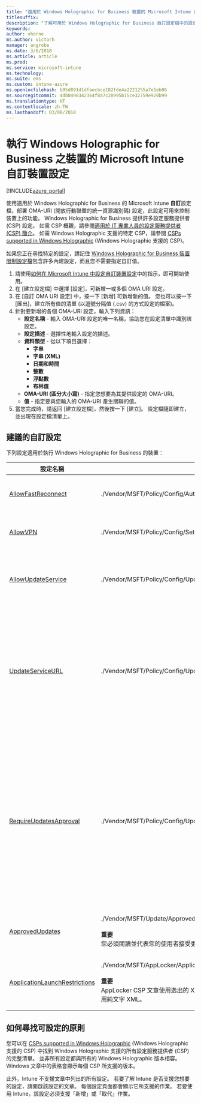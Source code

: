 ```yaml
---
title: "適用於 Windows Holographic for Business 裝置的 Microsoft Intune 自訂設定"
titlesuffix: 
description: "了解可用於 Windows Holographic for Business 自訂設定檔中的設定。"
keywords: 
author: vhorne
ms.author: victorh
manager: angrobe
ms.date: 3/6/2018
ms.article: article
ms.prod: 
ms.service: microsoft-intune
ms.technology: 
ms.suite: ems
ms.custom: intune-azure
ms.openlocfilehash: b95d891d1dfaecbce182fde4a2221255a7e1eb06
ms.sourcegitcommit: 4db0498342364f8a7c28995b15ce32759e920b99
ms.translationtype: HT
ms.contentlocale: zh-TW
ms.lasthandoff: 03/08/2018
---
```

# <a name="microsoft-intune-custom-device-settings-for-devices-running-windows-holographic-for-business"></a>執行 Windows Holographic for Business 之裝置的 Microsoft Intune 自訂裝置設定

[!INCLUDE[azure_portal](./includes/azure_portal.md)]

 使用適用於 Windows Holographic for Business 的 Microsoft Intune **自訂**設定檔，部署 OMA-URI (開放行動聯盟的統一資源識別碼) 設定，此設定可用來控制裝置上的功能。 Windows Holographic for Business 提供許多設定服務提供者 (CSP) 設定。 如需 CSP 概觀，請參閱[適用於 IT 專業人員的設定服務提供者 (CSP) 簡介](https://technet.microsoft.com/itpro/windows/manage/how-it-pros-can-use-configuration-service-providers)。 如需 Windows Holographic 支援的特定 CSP，請參閱 [CSPs supported in Windows Holographic](https://docs.microsoft.com/windows/client-management/mdm/configuration-service-provider-reference#hololens) (Windows Holographic 支援的 CSP)。

如果您正在尋找特定的設定，請記住 [Windows Holographic for Business 裝置限制設定檔](device-restrictions-windows-holographic.md)包含許多內建設定，而且您不需要指定自訂值。

1. 請使用[如何在 Microsoft Intune 中設定自訂裝置設定](custom-settings-configure.md)中的指示，即可開始使用。
2. 在 [建立設定檔] 中選擇 [設定]，可新增一或多個 OMA URI 設定。
3. 在 [自訂 OMA URI 設定] 中，按一下 [新增] 可新增新的值。 您也可以按一下 [匯出]，建立所有值的清單 (以逗號分隔值 (.csv) 的方式設定的檔案)。
4. 針對要新增的各個 OMA-URI 設定，輸入下列資訊：
    - **設定名稱** - 輸入 OMA-URI 設定的唯一名稱，協助您在設定清單中識別該設定。
    - **設定描述** - 選擇性地輸入設定的描述。
    - **資料類型** - 從以下項目選擇︰
        - **字串**
        - **字串 (XML)**
        - **日期和時間**
        - **整數**
        - **浮點數**
        - **布林值**
    - **OMA-URI (區分大小寫)** - 指定您想要為其提供設定的 OMA-URI。
    - **值** - 指定要與您輸入的 OMA-URI 產生關聯的值。
1. 當您完成時，請返回 [建立設定檔]，然後按一下 [建立]。
設定檔隨即建立，並出現在設定檔清單上。

## <a name="recommended-custom-settings"></a>建議的自訂設定

下列設定適用於執行 Windows Holographic for Business 的裝置：


|設定名稱|OMA-URI|資料類型  |
|---------|---------|---------|
|[AllowFastReconnect](https://docs.microsoft.com/windows/client-management/mdm/policy-csp-authentication#authentication-allowfastreconnect)|./Vendor/MSFT/Policy/Config/Authentication/AllowFastReconnect|整數<br>0 - 不允許<br>1 - 允許 (預設值)|
|[AllowVPN](https://docs.microsoft.com/windows/client-management/mdm/policy-csp-settings#settings-allowvpn)|./Vendor/MSFT/Policy/Config/Settings/AllowVPN|整數<br>0 - 不允許<br>1 - 允許 (預設值)|
|[AllowUpdateService](https://docs.microsoft.com/windows/client-management/mdm/policy-csp-update#update-allowupdateservice)|./Vendor/MSFT/Policy/Config/Update/AllowUpdateService|整數<br>0 – 不允許更新服務 <br>1 – 允許更新服務允許 (預設值)。|
|[UpdateServiceURL](https://docs.microsoft.com/windows/client-management/mdm/policy-csp-update#update-updateserviceurl)|./Vendor/MSFT/Policy/Config/Update/UpdateServiceUrl|字串<br>URL - 裝置會在指定的 URL 檢查來自 WSUS 伺服器的更新。<br>未設定 - 裝置會檢查來自 Microsoft Update 的更新。|
|[RequireUpdatesApproval](https://docs.microsoft.com/windows/client-management/mdm/policy-csp-update#update-requireupdateapproval)|./Vendor/MSFT/Policy/Config/Update/RequireUpdateApproval|整數<br>0 - 未設定。 裝置會安裝所有適用的更新。<br>1 - 裝置只會安裝適用並且在核准更新清單上的更新。 如果 IT 想要控制在裝置上部署更新，例如需要先測試才能部署時，將此原則設定為 1。|
|[ApprovedUpdates](https://docs.microsoft.com/windows/client-management/mdm/update-csp)|./Vendor/MSFT/Update/ApprovedUpdates<br><br>**重要**<br>您必須閱讀並代表您的使用者接受更新 EULA。 若不這樣做將違反法律或契約義務。|更新核准以及代表終端使用者接受 UELA 的節點。|
[ApplicationLaunchRestrictions](https://docs.microsoft.com/windows/client-management/mdm/applocker-csp)|./Vendor/MSFT/AppLocker/ApplicationLaunchRestrictions/*Grouping*/*ApplicationType*/Policy<br><br>**重要**<br>AppLocker CSP 文章使用逸出的 XML 範例。 若要使用 Intune 自訂設定檔進行設定，您必須使用純文字 XML。|字串<br>如需詳細資訊，請參閱 [AppLocker CSP](https://docs.microsoft.com/windows/client-management/mdm/applocker-csp) 一文。 

## <a name="how-to-find-the-policies-you-can-configure"></a>如何尋找可設定的原則

您可以在 [CSPs supported in Windows Holographic](https://docs.microsoft.com/windows/client-management/mdm/configuration-service-provider-reference#hololens) (Windows Holographic 支援的 CSP) 中找到 Windows Holographic 支援的所有設定服務提供者 (CSP) 的完整清單。 並非所有設定都與所有的 Windows Holographic 版本相容。 Windows 文章中的表格會顯示每個 CSP 所支援的版本。

此外，Intune 不支援文章中列出的所有設定。 若要了解 Intune 是否支援您想要的設定，請開啟該設定的文章。 每個設定頁面都會顯示它所支援的作業。 若要使用 Intune，該設定必須支援「新增」或「取代」作業。
